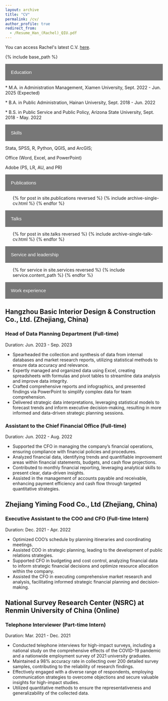 ```yaml
---
layout: archive
title: "CV"
permalink: /cv/
author_profile: true
redirect_from:
  - /Resume_Han_(Rachel)_QIU.pdf
---
```

You can access Rachel's latest C.V. [here](https://raw.githubusercontent.com/qiuhan-star/hanrachelqiu.github.io/master/assets/Resume_Han_(Rachel)_QIU.pdf). 

{% include base_path %}

<html lang="en">
<head>
<meta charset="UTF-8">
<title>Collapsible List Example</title>
<style>
  .collapsible {
    background-color: #777;
    color: white;
    cursor: pointer;
    padding: 18px;
    width: 100%;
    border: none;
    text-align: left;
    outline: none;
    font-size: 15px;
  }

  .active, .collapsible:hover {
    background-color: #555;
  }

  .content {
    padding: 0 18px;
    display: none;
    overflow: hidden;
    background-color: #f1f1f1;
  }
</style>
</head>
<body>

<button class="collapsible">Education</button>
<div class="content">
  <p>* M.A. in Administration Management, Xiamen University, Sept. 2022 - Jun. 2025 (Expected)</p>
  <p>* B.A. in Public Administration, Hainan University, Sept. 2018 - Jun. 2022</p>
  <p>* B.S. in Public Service and Public Policy, Arizona State University, Sept. 2018 - May. 2022</p>
</div>

<button class="collapsible">Skills</button>
<div class="content">
  <p>Stata, SPSS, R, Python, QGIS, and ArcGIS;</p>
  <p>Office (Word, Excel, and PowerPoint)</p>
  <p>Adobe (PS, LR, AU, and PR)</p>
</div>

<button class="collapsible">Publications</button>
<div class="content">
  <!-- Publications content here -->
  <ul>{% for post in site.publications reversed %}
    {% include archive-single-cv.html %}
  {% endfor %}</ul>
</div>

<button class="collapsible">Talks</button>
<div class="content">
  <!-- Talks content here -->
  <ul>{% for post in site.talks reversed %}
    {% include archive-single-talk-cv.html  %}
  {% endfor %}</ul>
</div>

<button class="collapsible">Service and leadership</button>
<div class="content">
  <!-- Service and leadership content here -->
  <ul>
    {% for service in site.services reversed %}
      {% include service.content_path %}
    {% endfor %}
  </ul>
</div>

</div>

<button class="collapsible">Work experience</button>
<div class="content">
  <h2 class="company">Hangzhou Basic Interior Design & Construction Co., Ltd. (Zhejiang, China)</h2>
  <h3 class="position">Head of Data Planning Department (Full-time)</h3>
  <p class="duration">Duration: Jun. 2023 - Sep. 2023</p>
  <ul>
        <li>Spearheaded the collection and synthesis of data from internal databases and market research reports, utilizing statistical methods to ensure data accuracy and relevance.</li>
        <li>Expertly managed and organized data using Excel, creating spreadsheets with formulas and pivot tables to streamline data analysis and improve data integrity.</li>
        <li>Crafted comprehensive reports and infographics, and presented findings via PowerPoint to simplify complex data for team comprehension.</li>
        <li>Delivered strategic data interpretations, leveraging statistical models to forecast trends and inform executive decision-making, resulting in more informed and data-driven strategic planning sessions.</li>
  </ul>

  <h3 class="position">Assistant to the Chief Financial Office (Full-time)</h3>
  <p class="duration">Duration: Jun. 2022 - Aug. 2022</p>
  <ul>
        <li>Supported the CFO in managing the company’s financial operations, ensuring compliance with financial policies and procedures.</li>
        <li>Analyzed financial data, identifying trends and quantifiable improvement areas within financial statements, budgets, and cash flow projections.</li>
        <li>Contributed to monthly financial reporting, leveraging analytical skills to present clear, data-driven insights.</li>
        <li>Assisted in the management of accounts payable and receivable, enhancing payment efficiency and cash flow through targeted quantitative strategies.</li>
  </ul>

  <h2 class="company">Zhejiang Yiming Food Co., Ltd (Zhejiang, China)</h2>
  <h3 class="position">Executive Assistant to the COO and CFO (Full-time Intern)</h3>
  <p class="duration">Duration: Dec. 2021 - Apr. 2022</p>
  <ul>
        <li>Optimized COO’s schedule by planning itineraries and coordinating meetings.</li>
        <li>Assisted COO in strategic planning, leading to the development of public relations strategies.</li>
        <li>Supported CFO in budgeting and cost control, analyzing financial data to inform strategic financial decisions and optimize resource allocation within the company.</li>
        <li>Assisted the CFO in executing comprehensive market research and analysis, facilitating informed strategic financial planning and decision-making.</li>
  </ul>

  <h2 class="company">National Survey Research Center (NSRC) at Renmin University of China (Online)</h2>
  <h3 class="position">Telephone Interviewer (Part-time Intern)</h3>
  <p class="duration">Duration: Mar. 2021 - Dec. 2021</p>
  <ul>
        <li>Conducted telephone interviews for high-impact surveys, including a national study on the comprehensive effects of the COVID-19 pandemic and a nationwide employment survey of 2021 university graduates.</li>
        <li>Maintained a 98% accuracy rate in collecting over 200 detailed survey samples, contributing to the reliability of research findings.</li>
        <li>Effectively engaged with a diverse range of respondents, employing communication strategies to overcome objections and secure valuable insights for high-impact studies.</li>
        <li>Utilized quantitative methods to ensure the representativeness and generalizability of the collected data.</li>
  </ul>
</div>

<script>
var coll = document.getElementsByClassName("collapsible");
var i;

for (i = 0; i < coll.length; i++) {
  coll[i].addEventListener("click", function() {
    this.classList.toggle("active");
    var content = this.nextElementSibling;
    if (content.style.display === "block") {
      content.style.display = "none";
    } else {
      content.style.display = "block";
    }
  });
}
</script>

</body>
</html>

